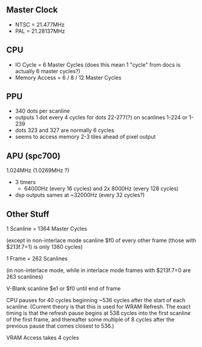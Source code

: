 
## Master Clock

- NTSC = 21.477MHz
- PAL  = 21.28137MHz





## CPU

- IO Cycle       = 6 Master Cycles (does this mean 1 "cycle" from docs is actually 6 master cycles?)
- Memory Access  = 6 / 8 / 12 Master Cycles





## PPU

- 340 dots per scanline
- outputs 1 dot every 4 cycles for dots 22-277(?) on scanlines 1-224 or 1-239
- dots 323 and 327 are normally 6 cycles
- seems to access memory 2-3 tiles ahead of pixel output





## APU (spc700)

1.024MHz (1.0269MHz ?)

- 3 timers
	- 64000Hz (every 16 cycles) and 2x 8000Hz (every 128 cycles)
- dsp outputs sames at ~32000Hz (every 32 cycles?)






## Other Stuff

1 Scanline = 1364 Master Cycles

(except in non-interlace mode scanline $f0 of every other frame (those with $213f.7=1) is only 1360 cycles)

1 Frame = 262 Scanlines

(in non-interlace mode, while in interlace mode frames with $213f.7=0 are 263 scanlines)

V-Blank scanline $e1 or $f0 until end of frame

CPU pauses for 40 cycles beginning ~536 cycles after the start of each scanline.
(Current theory is that this is used for WRAM Refresh. The exact timing is that the refresh pause begins at 538
cycles into the first scanline of the first frame, and thereafter some multiple of 8 cycles after the previous pause
that comes closest to 536.)

VRAM Access takes 4 cycles




